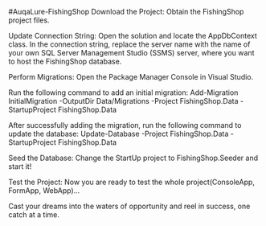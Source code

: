 #AuqaLure-FishingShop
Download the Project:
Obtain the FishingShop project files.

Update Connection String:
Open the solution and locate the AppDbContext class.
In the connection string, replace the server name with the name of your own SQL Server Management Studio (SSMS) server, where you want to host the FishingShop database.

Perform Migrations:
Open the Package Manager Console in Visual Studio.

Run the following command to add an initial migration:
Add-Migration InitialMigration -OutputDir Data/Migrations -Project FishingShop.Data -StartupProject FishingShop.Data

After successfully adding the migration, run the following command to update the database:
Update-Database -Project FishingShop.Data -StartupProject FishingShop.Data

Seed the Database:
Change the StartUp project to FishingShop.Seeder and start it!

Test the Project:
Now you are ready to test the whole project(ConsoleApp, FormApp, WebApp)...

Cast your dreams into the waters of opportunity and reel in success, one catch at a time.
